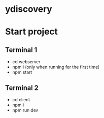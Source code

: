 # ydiscovery

# Start project

## Terminal 1 

  - cd webserver
  - npm i (only when running for the first time)
  - npm start

## Terminal 2 

  - cd client
  - npm i 
  - npm run dev
  
